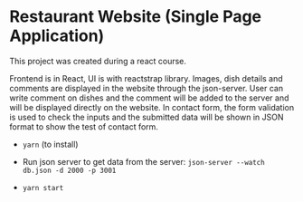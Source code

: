 # Restaurant Website (Single Page Application)

This project was created during a react course.

Frontend is in React, UI is with reactstrap library. Images, dish details and comments are displayed in the website through the json-server.
User can write comment on dishes and the comment will be added to the server and will be displayed directly on the website.
In contact form, the form validation is used to check the inputs and the submitted data will be shown in JSON format to show the test of contact form.

- `yarn` (to install)

- Run json server to get data from the server: `json-server --watch db.json -d 2000 -p 3001`

- `yarn start`
